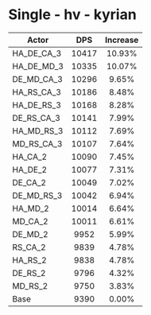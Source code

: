 # Single - hv - kyrian
| Actor | DPS | Increase |
|---|:---:|:---:|
|HA_DE_CA_3|10417|10.93%|
|HA_DE_MD_3|10335|10.07%|
|DE_MD_CA_3|10296|9.65%|
|HA_RS_CA_3|10186|8.48%|
|HA_DE_RS_3|10168|8.28%|
|DE_RS_CA_3|10141|7.99%|
|HA_MD_RS_3|10112|7.69%|
|MD_RS_CA_3|10107|7.64%|
|HA_CA_2|10090|7.45%|
|HA_DE_2|10077|7.31%|
|DE_CA_2|10049|7.02%|
|DE_MD_RS_3|10042|6.94%|
|HA_MD_2|10014|6.64%|
|MD_CA_2|10011|6.61%|
|DE_MD_2|9952|5.99%|
|RS_CA_2|9839|4.78%|
|HA_RS_2|9838|4.78%|
|DE_RS_2|9796|4.32%|
|MD_RS_2|9750|3.83%|
|Base|9390|0.00%|
